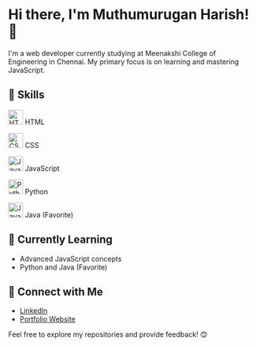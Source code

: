 

# Hi there, I'm Muthumurugan Harish! 👋

I'm a web developer currently studying at Meenakshi College of Engineering in Chennai. My primary focus is on learning and mastering JavaScript.

## 🚀 Skills
<!-- HTML Logo -->
<img src="https://cdn.jsdelivr.net/npm/simple-icons@5.13.0/icons/html5.svg" alt="HTML Logo" width="30" height="30"/> HTML

<!-- CSS Logo -->
<img src="https://cdn.jsdelivr.net/npm/simple-icons@5.13.0/icons/css3.svg" alt="CSS Logo" width="30" height="30"/> CSS

<!-- JavaScript Logo -->
<img src="https://cdn.jsdelivr.net/npm/simple-icons@5.13.0/icons/javascript.svg" alt="JavaScript Logo" width="30" height="30"/> JavaScript

<!-- Python Logo -->
<img src="https://cdn.jsdelivr.net/npm/simple-icons@5.13.0/icons/python.svg" alt="Python Logo" width="30" height="30"/> Python

<!-- Java Logo -->
<img src="https://cdn.jsdelivr.net/npm/simple-icons@5.13.0/icons/java.svg" alt="Java Logo" width="30" height="30"/> Java (Favorite)

## 🌱 Currently Learning
- Advanced JavaScript concepts
- Python and Java (Favorite)

## 🔗 Connect with Me
- [LinkedIn](your-linkedin-profile)
- [Portfolio Website](your-portfolio-website)

Feel free to explore my repositories and provide feedback! 😊

